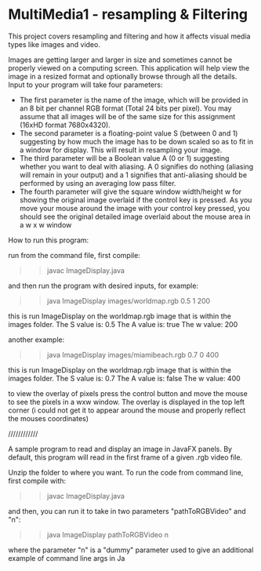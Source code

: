 # MultiMedia1 - resampling & Filtering
This project covers resampling and filtering and how it affects visual media types like images and video.

Images are getting larger and larger in size and sometimes cannot be properly viewed on a computing screen. This application will help view the
image in a resized format and optionally browse through all the details. Input to your
program will take four parameters:
- The first parameter is the name of the image, which will be provided in an 8 bit
per channel RGB format (Total 24 bits per pixel). You may assume that all
images will be of the same size for this assignment (16xHD format 7680x4320).
- The second parameter is a floating-point value S (between 0 and 1) suggesting by
how much the image has to be down scaled so as to fit in a window for display.
This will result in resampling your image.
- The third parameter will be a Boolean value A (0 or 1) suggesting whether you
want to deal with aliasing. A 0 signifies do nothing (aliasing will remain in your
output) and a 1 signifies that anti-aliasing should be performed by using an
averaging low pass filter.
- The fourth parameter will give the square window width/height w for showing the
original image overlaid if the control key is pressed. As you move your mouse
around the image with your control key pressed, you should see the original
detailed image overlaid about the mouse area in a w x w window

How to run this program:

run from the command file, first compile:

>> javac ImageDisplay.java

and then run the program with desired inputs, for example:

>> java ImageDisplay images/worldmap.rgb 0.5 1 200

this is run ImageDisplay on the worldmap.rgb image that is within the images folder.
The S value is: 0.5
The A value is: true
The w value: 200

another example:

>> java ImageDisplay images/miamibeach.rgb 0.7 0 400

this is run ImageDisplay on the worldmap.rgb image that is within the images folder.
The S value is: 0.7
The A value is: false
The w value: 400


to view the overlay of pixels press the control button and move the mouse to see the pixels in a wxw window.
The overlay is displayed in the top left corner (i could not get it to appear around the mouse and properly reflect the mouses coordinates)

////////////

A sample program to read and display an image in JavaFX panels. By default, this program will read in the first frame of a given .rgb video file.


Unzip the folder to where you want.
To run the code from command line, first compile with:

>> javac ImageDisplay.java

and then, you can run it to take in two parameters "pathToRGBVideo" and "n":

>> java ImageDisplay pathToRGBVideo n

where the parameter "n" is a "dummy" parameter used to give an additional example of command line args in Ja
